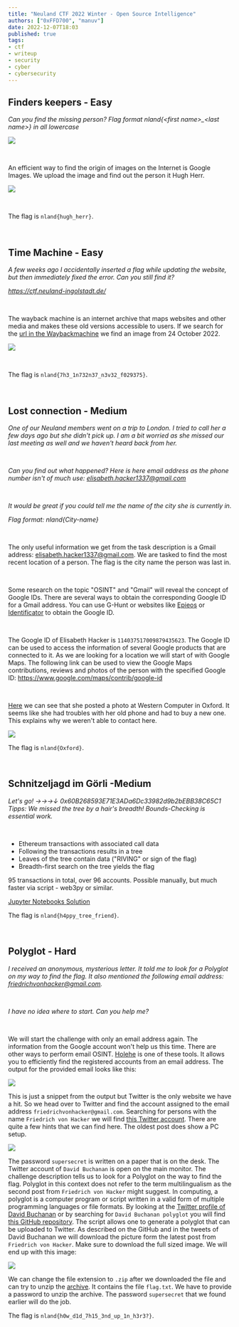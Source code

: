 ```yaml
---
title: "Neuland CTF 2022 Winter - Open Source Intelligence"
authors: ["0xFFD700", "manuv"]
date: 2022-12-07T18:03
published: true
tags:
- ctf
- writeup
- security
- cyber
- cybersecurity
---
```


## Finders keepers - Easy

*Can you find the missing person?*
*Flag format nland{<first name\>_<last name\>} in all lowercase*

![](../../src/blog/images/neuland-ctf-12-2022/lost_person.jpg)

</br>

An efficient way to find the origin of images on the Internet is Google Images. We upload the image and find out the person it Hugh Herr.

![](../../src/blog/images/neuland-ctf-12-2022/Solution.png)

</br>

The flag is `nland{hugh_herr}`.

</br>

## Time Machine - Easy

*A few weeks ago I accidentally inserted a flag while updating the website, but then immediately fixed the error. 
Can you still find it?*

*https://ctf.neuland-ingolstadt.de/*

</br>

The wayback machine is an internet archive that maps websites and other media and makes these old versions accessible to users. If we search for the [url in the Waybackmachine](https://web.archive.org/web/20221024120345/https://ctf.neuland-ingolstadt.de/) we find an image from 24 October 2022.

![](../../src/blog/images/neuland-ctf-12-2022/wayback.png)

</br>

The flag is `nland{7h3_1n732n37_n3v32_f029375}`.

<br>

## Lost connection - Medium

*One of our Neuland members went on a trip to London. I tried to call her a few days ago but she didn't pick up. I am a bit worried as she missed our last meeting as well and we haven't heard back from her.*

<br>

*Can you find out what happened? Here is here email address as the phone number isn't of much use: elisabeth.hacker1337@gmail.com*

<br>

*It would be great if you could tell me the name of the city she is currently in.*

*Flag format: nland{City-name}*

<br>

The only useful information we get from the task description is a Gmail address: elisabeth.hacker1337@gmail.com. We are tasked to find the most recent location of a person. The flag is the city name the person was last in. 

<br>

Some research on the topic "OSINT" and "Gmail" will reveal the concept of Google IDs. There are several ways to obtain the corresponding Google ID for a Gmail address. You can use G-Hunt or websites like [Epieos](https://epieos.com/) or [Identificator](https://identificator.space/search) to obtain the Google ID. 

<br>

The Google ID of Elisabeth Hacker is `114037517009879435623`. The Google ID can be used to access the information of several Google products that are connected to it. As we are looking for a location we will start of with Google Maps. 
The following link can be used to view the Google Maps contributions, reviews and photos of the person with the specified Google ID: https://www.google.com/maps/contrib/google-id 

<br>

[Here](https://www.google.com/maps/contrib/114037517009879435623/) we can see that she posted a photo at Western Computer in Oxford. It seems like she had troubles with her old phone and had to buy a new one. This explains why we weren't able to contact here.

![](../../src/blog/images/neuland-ctf-12-2022/google_maps_contrib.png)

The flag is `nland{Oxford}`.

<br>

## Schnitzeljagd im Görli -Medium

*Let's go! →→→↓ 0x60B268593E71E3ADa6Dc33982d9b2bEBB38C65C1*
*Tipps: We missed the tree by a hair's breadth! Bounds-Checking is essential work.*

</br>

- Ethereum transactions with associated call data
- Following the transactions results in a tree
- Leaves of the tree contain data ("RIVING" or sign of the flag)
- Breadth-first search on the tree yields the flag

95 transactions in total, over 96 accounts. Possible manually, but much faster via script - web3py or similar.

[Jupyter Notebooks Solution](https://github.com/neuland-ingolstadt/Neuland-CTF-2022-Winter/blob/main/CTF%20Aufgaben/OSINT/Schnitzeljagd%20-%20Medium/solution.ipynb)

The flag is `nland{h4ppy_tree_friend}`.

<br>

## Polyglot - Hard

*I received an anonymous, mysterious letter. It told me to look for a Polyglot on my way to find the flag. It also mentioned the following email address: friedrichvonhacker@gmail.com.*

<br>

*I have no idea where to start. Can you help me?*

<br>

We will start the challenge with only an email address again. The information from the Google account won't help us this time. There are other ways to perform email OSINT. [Holehe](https://github.com/megadose/holehe) is one of these tools. It allows you to efficiently find the registered accounts from an email address. The output for the provided email looks like this:

![](../../src/blog/images/neuland-ctf-12-2022/output_holehe_scan.png)

This is just a snippet from the output but Twitter is the only website we have a hit. So we head over to Twitter and find the account assigned to the email address `friedrichvonhacker@gmail.com`. Searching for persons with the name `Friedrich von Hacker` we will find [this Twitter account](https://twitter.com/FriedrichHacker). There are quite a few hints that we can find here. The oldest post does show a PC setup. 

![](../../src/blog/images/neuland-ctf-12-2022/setup.jpg)

The password `supersecret` is written on a paper that is on the desk. The Twitter account of `David Buchanan` is open on the main monitor. The challenge description tells us to look for a Polyglot on the way to find the flag. Polyglot in this context does not refer to the term multilingualism as the second post from `Friedrich von Hacker` might suggest. In computing, a polyglot is a computer program or script written in a valid form of multiple programming languages or file formats. By looking at the [Twitter profile of David Buchanan](https://twitter.com/David3141593) or by searching for `David Buchanan polyglot` you will find [this GitHub repository](https://github.com/DavidBuchanan314/tweetable-polyglot-png). The script allows one to generate a polyglot that can be uploaded to Twitter. As described on the GitHub and in the tweets of David Buchanan we will download the picture form the latest post from `Friedrich von Hacker`. Make sure to download the full sized image. We will end up with this image:

![](../../src/blog/images/neuland-ctf-12-2022/polyglot.png)

We can change the file extension to `.zip` after we downloaded the file and can try to unzip the [archive](polyglot.zip). It contains the file `flag.txt`. We have to provide a password to unzip the archive. The password `supersecret` that we found earlier will do the job.

The flag is `nland{h0w_d1d_7h15_3nd_up_1n_h3r3?}`.
